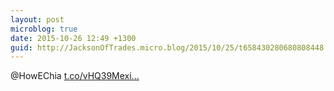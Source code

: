 ```yaml
---
layout: post
microblog: true
date: 2015-10-26 12:49 +1300
guid: http://JacksonOfTrades.micro.blog/2015/10/25/t658430280680808448.html
---
```

@HowEChia [t.co/vHQ39Mexi...](https://t.co/vHQ39Mexif)
